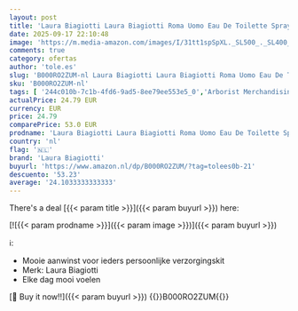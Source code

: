 ```yaml
---
layout: post
title: 'Laura Biagiotti Laura Biagiotti Roma Uomo Eau De Toilette Spray 75ml'
date: 2025-09-17 22:10:48
image: 'https://m.media-amazon.com/images/I/31tt1spSpXL._SL500_._SL400_.jpg'
comments: true
category: ofertas
author: 'tole.es'
slug: 'B000RO2ZUM-nl Laura Biagiotti Laura Biagiotti Roma Uomo Eau De Toilette...'
sku: 'B000RO2ZUM-nl'
tags: [ '244c010b-7c1b-4fd6-9ad5-8ee79ee553e5_0','Arborist Merchandising Root','Beauty','Beauty & persoonlijke verzorging','Eau de toilette heren','Geuren','Herengeuren','Mannelijke verzorging','Self Service','Special Features Stores','laura biagiotti','🇳🇱', ]
actualPrice: 24.79 EUR
currency: EUR
price: 24.79
comparePrice: 53.0 EUR
prodname: 'Laura Biagiotti Laura Biagiotti Roma Uomo Eau De Toilette Spray 75ml'
country: 'nl'
flag: '🇳🇱'
brand: 'Laura Biagiotti'
buyurl: 'https://www.amazon.nl/dp/B000RO2ZUM/?tag=tolees0b-21'
descuento: '53.23'
average: '24.1033333333333'
---
```


There's a deal [{{< param title >}}]({{< param buyurl >}})  here:

[![{{< param prodname >}}]({{< param image >}})]({{< param buyurl >}})

ℹ️:

- Mooie aanwinst voor ieders persoonlijke verzorgingskit
- Merk: Laura Biagiotti
- Elke dag mooi voelen

[🛒 Buy it now!!]({{< param buyurl >}})
{{<world>}}B000RO2ZUM{{</world>}}
